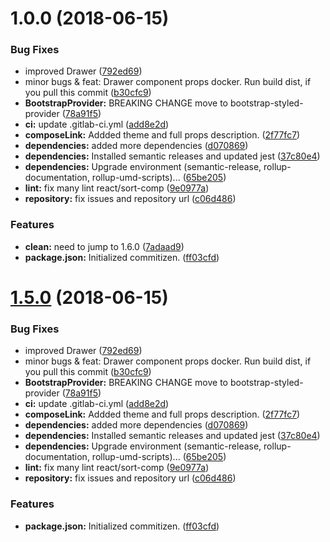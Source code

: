 # 1.0.0 (2018-06-15)


### Bug Fixes

* improved Drawer ([792ed69](https://module.kopaxgroup.com/bootstrap-styled/bootstrap-styled.yeutech.com/commit/792ed69))
* minor bugs & feat: Drawer component props docker. Run build dist, if you pull this commit ([b30cfc9](https://module.kopaxgroup.com/bootstrap-styled/bootstrap-styled.yeutech.com/commit/b30cfc9))
* **BootstrapProvider:** BREAKING CHANGE move to bootstrap-styled-provider ([78a91f5](https://module.kopaxgroup.com/bootstrap-styled/bootstrap-styled.yeutech.com/commit/78a91f5))
* **ci:** update .gitlab-ci.yml ([add8e2d](https://module.kopaxgroup.com/bootstrap-styled/bootstrap-styled.yeutech.com/commit/add8e2d))
* **composeLink:** Addded theme and full props description. ([2f77fc7](https://module.kopaxgroup.com/bootstrap-styled/bootstrap-styled.yeutech.com/commit/2f77fc7))
* **dependencies:** added more dependencies ([d070869](https://module.kopaxgroup.com/bootstrap-styled/bootstrap-styled.yeutech.com/commit/d070869))
* **dependencies:** Installed semantic releases and updated jest ([37c80e4](https://module.kopaxgroup.com/bootstrap-styled/bootstrap-styled.yeutech.com/commit/37c80e4))
* **dependencies:** Upgrade environment (semantic-release, rollup-documentation, rollup-umd-scripts)... ([65be205](https://module.kopaxgroup.com/bootstrap-styled/bootstrap-styled.yeutech.com/commit/65be205))
* **lint:** fix many lint react/sort-comp ([9e0977a](https://module.kopaxgroup.com/bootstrap-styled/bootstrap-styled.yeutech.com/commit/9e0977a))
* **repository:** fix issues and repository url ([c06d486](https://module.kopaxgroup.com/bootstrap-styled/bootstrap-styled.yeutech.com/commit/c06d486))


### Features

* **clean:** need to jump to 1.6.0 ([7adaad9](https://module.kopaxgroup.com/bootstrap-styled/bootstrap-styled.yeutech.com/commit/7adaad9))
* **package.json:** Initialized commitizen. ([ff03cfd](https://module.kopaxgroup.com/bootstrap-styled/bootstrap-styled.yeutech.com/commit/ff03cfd))

# [1.5.0](https://module.kopaxgroup.com/bootstrap-styled/bootstrap-styled.yeutech.com/compare/v1.4.1...v1.5.0) (2018-06-15)


### Bug Fixes

* improved Drawer ([792ed69](https://module.kopaxgroup.com/bootstrap-styled/bootstrap-styled.yeutech.com/commit/792ed69))
* minor bugs & feat: Drawer component props docker. Run build dist, if you pull this commit ([b30cfc9](https://module.kopaxgroup.com/bootstrap-styled/bootstrap-styled.yeutech.com/commit/b30cfc9))
* **BootstrapProvider:** BREAKING CHANGE move to bootstrap-styled-provider ([78a91f5](https://module.kopaxgroup.com/bootstrap-styled/bootstrap-styled.yeutech.com/commit/78a91f5))
* **ci:** update .gitlab-ci.yml ([add8e2d](https://module.kopaxgroup.com/bootstrap-styled/bootstrap-styled.yeutech.com/commit/add8e2d))
* **composeLink:** Addded theme and full props description. ([2f77fc7](https://module.kopaxgroup.com/bootstrap-styled/bootstrap-styled.yeutech.com/commit/2f77fc7))
* **dependencies:** added more dependencies ([d070869](https://module.kopaxgroup.com/bootstrap-styled/bootstrap-styled.yeutech.com/commit/d070869))
* **dependencies:** Installed semantic releases and updated jest ([37c80e4](https://module.kopaxgroup.com/bootstrap-styled/bootstrap-styled.yeutech.com/commit/37c80e4))
* **dependencies:** Upgrade environment (semantic-release, rollup-documentation, rollup-umd-scripts)... ([65be205](https://module.kopaxgroup.com/bootstrap-styled/bootstrap-styled.yeutech.com/commit/65be205))
* **lint:** fix many lint react/sort-comp ([9e0977a](https://module.kopaxgroup.com/bootstrap-styled/bootstrap-styled.yeutech.com/commit/9e0977a))
* **repository:** fix issues and repository url ([c06d486](https://module.kopaxgroup.com/bootstrap-styled/bootstrap-styled.yeutech.com/commit/c06d486))


### Features

* **package.json:** Initialized commitizen. ([ff03cfd](https://module.kopaxgroup.com/bootstrap-styled/bootstrap-styled.yeutech.com/commit/ff03cfd))
